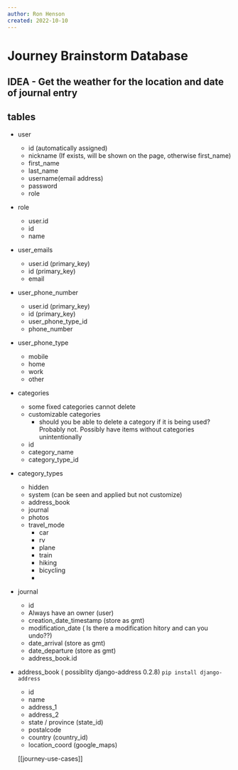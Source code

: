 ```yaml
---
author: Ron Henson
created: 2022-10-10
---
```


# Journey Brainstorm Database

## IDEA - Get the weather for the location and date of journal entry 

## tables

- user
  - id (automatically assigned)
  - nickname (If exists, will be shown on the page, otherwise first_name)
  - first_name
  - last_name
  - username(email address)
  - password
  - role

- role
  - user.id
  - id
  - name

- user_emails
    - user.id (primary_key)
    - id    (primary_key)
    - email

- user_phone_number
  - user.id (primary_key)
  - id (primary_key)
  - user_phone_type_id
  - phone_number

- user_phone_type
  - mobile
  - home
  - work
  - other

- categories
  - some fixed categories cannot delete
  - customizable categories
    - should you be able to delete a category if it is being used?  Probably not.  Possibly have items without categories unintentionally
  - id
  - category_name
  - category_type_id

- category_types
  - hidden
  - system (can be seen and applied but not customize)
  - address_book
  - journal
  - photos
  - travel_mode
    - car
    - rv
    - plane
    - train
    - hiking
    - bicycling
    -

- journal
  - id
  - Always have an owner (user)
  - creation_date_timestamp (store as gmt)
  - modification_date ( Is there a modification hitory and can you undo??)
  - date_arrival (store as gmt)
  - date_departure (store as gmt)
  - address_book.id

- address_book  ( possiblity django-address 0.2.8) `pip install django-address`
  - id
  - name
  - address_1
  - address_2
  - state / province (state_id)
  - postalcode
  - country (country_id)
  - location_coord (google_maps)

  [[journey-use-cases]]
